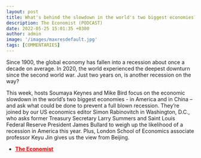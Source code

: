 ```yaml
---
layout: post
title: What's behind the slowdown in the world's two biggest economies?
description: The Economist (PODCAST)
date: 2022-05-25 15:01:35 +0300
author: admin
image: '/images/maxresdefault.jpg'
tags: [COMMENTARIES]
---
```

Since 1900, the global economy has fallen into a recession about once a decade on average. In 2020, the world experienced the deepest downturn since the second world war. Just two years on, is another recession on the way?

This week, hosts Soumaya Keynes and Mike Bird focus on the economic slowdown in the world’s two biggest economies - in America and in China – and ask what could be done to prevent a full blown recession. They’re joined by our US economics editor Simon Rabinovitch in Washington, D.C., who asks former Treasury Secretary Larry Summers and Saint Louis Federal Reserve President James Bullard to weigh up the likelihood of a recession in America this year. Plus, London School of Economics associate professor Keyu Jin gives us the view from Beijing.

- <a href="https://www.economist.com/podcasts/2022/05/25/whats-behind-the-slowdown-in-the-worlds-two-biggest-economies" style="color:red; font-weight:bold;">The Economist</a><br>
